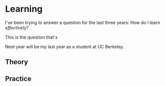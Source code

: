 # Learning

I've been trying to answer a question for the last three years:
How do I learn *effectively*?

This is the question that's 

Next year will be my last year as a student at UC Berkeley.


## Theory


## Practice

<!--stackedit_data:
eyJoaXN0b3J5IjpbLTEwNDkxOTYyNiw5NTY2OTI2MDRdfQ==
-->